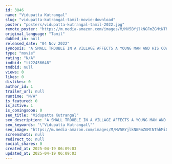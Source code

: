```yaml
---
id: 3846
name: "Vidupatta Kutrangal"
slug: "vidupatta-kutrangal-tamil-movie-download"
poster: "posters/vidupatta-kutrangal-tamil-2022.jpg"
remote_poster: "https://m.media-amazon.com/images/M/MV5BYjlkNGFmZGMtNThhMi00YmFhLWEyMzgtMjgyMmI0ZWYxNTU2XkEyXkFqcGdeQXVyMTA4MzQ4NzMw._V1_SX300.jpg"
original_language: "Tamil"
dubbed_in: null
released_date: "04 Nov 2022"
synopsis: "A SMALL TROUBLE IN A VILLAGE AFFECTS A YOUNG MAN AND HIS COW WHO CAME TO SURVIVE FROM THE OTHER VILLAGE."
type: "movie"
rating: "N/A"
imdbid: "tt22456648"
tmdbid: null
views: 0
likes: 0
dislikes: 0
author_id: 1
trailer_url: null
runtime: "N/A"
is_featured: 0
is_active: 1
is_comingsoon: 0
seo_title: "Vidupatta Kutrangal"
seo_description: "A SMALL TROUBLE IN A VILLAGE AFFECTS A YOUNG MAN AND HIS COW WHO CAME TO SURVIVE FROM THE OTHER VILLAGE."
seo_keywords: "\"Vidupatta Kutrangal\""
seo_image: "https://m.media-amazon.com/images/M/MV5BYjlkNGFmZGMtNThhMi00YmFhLWEyMzgtMjgyMmI0ZWYxNTU2XkEyXkFqcGdeQXVyMTA4MzQ4NzMw._V1_SX300.jpg"
screenshots: null
redirect_to: null
social_shares: 0
created_at: 2025-04-19 06:09:03
updated_at: 2025-04-19 06:09:03
---
```


